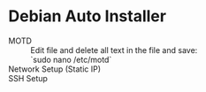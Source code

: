 # Debian Auto Installer

<dl>
  <dt>MOTD</dt>
  <dd>Edit file and delete all text in the file and save:</dd>
  <dd>`sudo nano /etc/motd`</dd>
  
  <dt>Network Setup (Static IP)</dt>
  
  <dt>SSH Setup</dt>
  
</dl>
